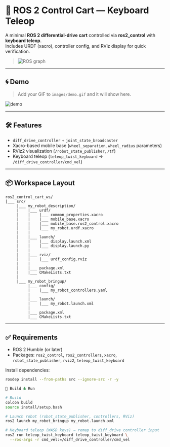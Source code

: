 # 🚗 ROS 2 Control Cart — Keyboard Teleop

A minimal **ROS 2 differential-drive cart** controlled via **ros2_control** with **keyboard teleop**.  
Includes URDF (xacro), controller config, and RViz display for quick verification.

> ![ROS graph](images/rosgraph.png)

---

## 🌀 Demo
> Add your GIF to `images/demo.gif` and it will show here.

![demo](images/demo.gif)

---

## 🛠️ Features
- `diff_drive_controller` + `joint_state_broadcaster`
- Xacro-based mobile base (`wheel_separation`, `wheel_radius` parameters)
- RViz2 visualization (`/robot_state_publisher`, `/tf`)
- Keyboard teleop (`teleop_twist_keyboard` → `/diff_drive_controller/cmd_vel`)

---

## 📦 Workspace Layout

```
ros2_control_cart_ws/
|___ src/
     |___ my_robot_description/
     |    |___ urdf/
     |    |    |___ common_properties.xacro
     |    |    |___ mobile_base.xacro
     |    |    |___ mobile_base.ros2_control.xacro
     |    |    |___ my_robot.urdf.xacro
     |    |
     |    |___ launch/
     |    |    |___ display.launch.xml
     |    |    |___ display.launch.py
     |    |
     |    |___ rviz/
     |    |    |___ urdf_config.rviz
     |    |
     |    |___ package.xml
     |    |___ CMakeLists.txt
     |
     |___ my_robot_bringup/
          |___ config/
          |    |___ my_robot_controllers.yaml
          |
          |___ launch/
          |    |___ my_robot.launch.xml
          |
          |___ package.xml
          |___ CMakeLists.txt

```

---

## ✅ Requirements
- ROS 2 Humble (or later)
- Packages: `ros2_control`, `ros2_controllers`, `xacro`, `robot_state_publisher`, `rviz2`, `teleop_twist_keyboard`

Install dependencies:
```bash
rosdep install --from-paths src --ignore-src -r -y

🚀 Build & Run

# Build
colcon build
source install/setup.bash

# Launch robot (robot_state_publisher, controllers, RViz)
ros2 launch my_robot_bringup my_robot.launch.xml

# Keyboard teleop (WASD keys) → remap to diff_drive controller input
ros2 run teleop_twist_keyboard teleop_twist_keyboard \
  --ros-args -r cmd_vel:=/diff_drive_controller/cmd_vel

